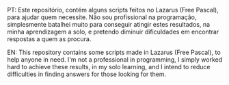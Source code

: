 PT:
Este repositório, contém alguns scripts feitos no Lazarus (Free Pascal), para ajudar quem necessite.
Não sou profissional na programação, simplesmente batalhei muito para conseguir atingir estes resultados, na minha aprendizagem a solo, e pretendo diminuir dificuldades em encontrar respostas a quem as procura.

EN:
This repository contains some scripts made in Lazarus (Free Pascal), to help anyone in need.
I'm not a professional in programming, I simply worked hard to achieve these results, in my solo learning, and I intend to reduce difficulties in finding answers for those looking for them.
